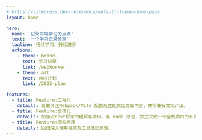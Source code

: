 ```yaml
---
# https://vitepress.dev/reference/default-theme-home-page
layout: home

hero:
  name: '记录前端学习的点滴'
  text: '一个学习记录分享'
  tagline: 持续学习，持续进步
  actions:
    - theme: brand
      text: 学习记录
      link: /webWorker
    - theme: alt
      text: 目标计划
      link: /2025-plan

features:
  - title: Feature:工程化
    details: 着重关注Webpack/Vite 配置及性能优化方面内容，并需要有文档产出。
  - title: Feature:全栈化
    details: 加强对next框架的理解与使用，与 node 结合，独立完成一个全栈项目的开发与部署
  - title: Feature:回归原理
    details: 回归深入理解框架及工具底层原理。
---
```

